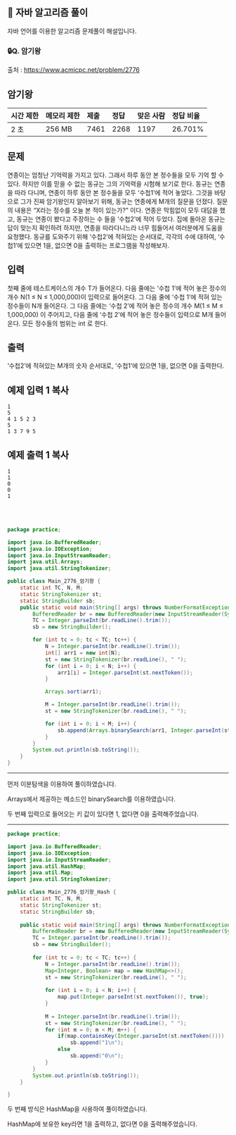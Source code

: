 ## 🚩 자바 알고리즘 풀이

자바 언어를 이용한 알고리즘 문제풀이 해설입니다.



### :lock: ​Q. 암기왕

출처 :  https://www.acmicpc.net/problem/2776

## 암기왕

| 시간 제한 | 메모리 제한 | 제출 | 정답 | 맞은 사람 | 정답 비율 |
| :-------- | :---------- | :--- | :--- | :-------- | :-------- |
| 2 초      | 256 MB      | 7461 | 2268 | 1197      | 26.701%   |



## 문제

연종이는 엄청난 기억력을 가지고 있다. 그래서 하루 동안 본 정수들을 모두 기억 할 수 있다. 하지만 이를 믿을 수 없는 동규는 그의 기억력을 시험해 보기로 한다. 동규는 연종을 따라 다니며, 연종이 하루 동안 본 정수들을 모두 ‘수첩1’에 적어 놓았다. 그것을 바탕으로 그가 진짜 암기왕인지 알아보기 위해, 동규는 연종에게 M개의 질문을 던졌다. 질문의 내용은 “X라는 정수를 오늘 본 적이 있는가?” 이다. 연종은 막힘없이 모두 대답을 했고, 동규는 연종이 봤다고 주장하는 수 들을 ‘수첩2’에 적어 두었다. 집에 돌아온 동규는 답이 맞는지 확인하려 하지만, 연종을 따라다니느라 너무 힘들어서 여러분에게 도움을 요청했다. 동규를 도와주기 위해 ‘수첩2’에 적혀있는 순서대로, 각각의 수에 대하여, ‘수첩1’에 있으면 1을, 없으면 0을 출력하는 프로그램을 작성해보자.



## 입력

첫째 줄에 테스트케이스의 개수 T가 들어온다. 다음 줄에는 ‘수첩 1’에 적어 놓은 정수의 개수 N(1 ≤ N ≤ 1,000,000)이 입력으로 들어온다. 그 다음 줄에  ‘수첩 1’에 적혀 있는 정수들이 N개 들어온다. 그 다음 줄에는 ‘수첩 2’에 적어 놓은 정수의 개수 M(1 ≤ M ≤ 1,000,000) 이 주어지고, 다음 줄에 ‘수첩 2’에 적어 놓은 정수들이 입력으로 M개 들어온다. 모든 정수들의 범위는 int 로 한다.



## 출력

‘수첩2’에 적혀있는 M개의 숫자 순서대로, ‘수첩1’에 있으면 1을, 없으면 0을 출력한다.



## 예제 입력 1 복사

```
1
5
4 1 5 2 3
5
1 3 7 9 5
```

## 예제 출력 1 복사

```
1
1
0
0
1
```

<br/>

<br/>

```java
package practice;

import java.io.BufferedReader;
import java.io.IOException;
import java.io.InputStreamReader;
import java.util.Arrays;
import java.util.StringTokenizer;

public class Main_2776_암기왕 {
	static int TC, N, M;
	static StringTokenizer st;
	static StringBuilder sb;
	public static void main(String[] args) throws NumberFormatException, IOException {
		BufferedReader br = new BufferedReader(new InputStreamReader(System.in));
		TC = Integer.parseInt(br.readLine().trim());
		sb = new StringBuilder();

		for (int tc = 0; tc < TC; tc++) {
			N = Integer.parseInt(br.readLine().trim());
			int[] arr1 = new int[N];
			st = new StringTokenizer(br.readLine(), " ");
			for (int i = 0; i < N; i++) {
				arr1[i] = Integer.parseInt(st.nextToken());
			}

			Arrays.sort(arr1);

			M = Integer.parseInt(br.readLine().trim());
			st = new StringTokenizer(br.readLine(), " ");

			for (int i = 0; i < M; i++) {
				sb.append(Arrays.binarySearch(arr1, Integer.parseInt(st.nextToken())) > -1 ? "1\n" : "0\n");
			}
		}
		System.out.println(sb.toString());
	}
}
```

<hr/>

먼저 이분탐색을 이용하여 풀이하였습니다.



Arrays에서 제공하는 메소드인 binarySearch를 이용하였습니다.



두 번째 입력으로 들어오는 키 값이 있다면 1, 없다면 0을 출력해주었습니다.



<hr/>

```java
package practice;

import java.io.BufferedReader;
import java.io.IOException;
import java.io.InputStreamReader;
import java.util.HashMap;
import java.util.Map;
import java.util.StringTokenizer;

public class Main_2776_암기왕_Hash {
	static int TC, N, M;
	static StringTokenizer st;
	static StringBuilder sb;
	
	public static void main(String[] args) throws NumberFormatException, IOException {
		BufferedReader br = new BufferedReader(new InputStreamReader(System.in));
		TC = Integer.parseInt(br.readLine().trim());
		sb = new StringBuilder();
		
		for (int tc = 0; tc < TC; tc++) {
			N = Integer.parseInt(br.readLine().trim());
			Map<Integer, Boolean> map = new HashMap<>();
			st = new StringTokenizer(br.readLine(), " ");
			
			for (int i = 0; i < N; i++) {
				map.put(Integer.parseInt(st.nextToken()), true);
			}
			
			M = Integer.parseInt(br.readLine().trim());
			st = new StringTokenizer(br.readLine(), " ");
			for (int m = 0; m < M; m++) {
				if(map.containsKey(Integer.parseInt(st.nextToken())))
					sb.append("1\n");
				else
					sb.append("0\n");
			}
		}
		System.out.println(sb.toString());
	}

}
```



두 번째 방식은 HashMap을 사용하여 풀이하였습니다.



HashMap에 보유한 key라면 1을 출력하고, 없다면 0을 출력해주었습니다.